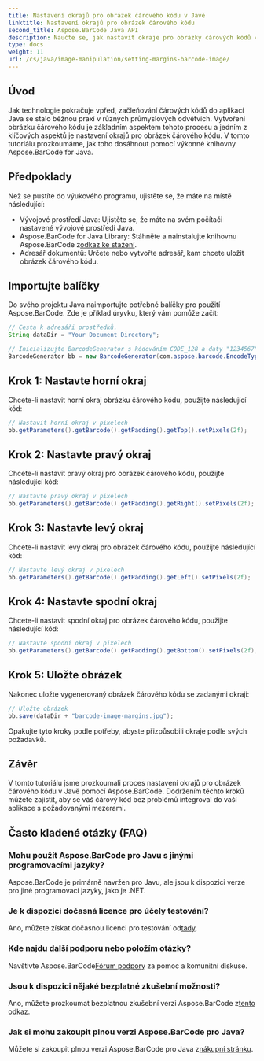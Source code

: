 ```yaml
---
title: Nastavení okrajů pro obrázek čárového kódu v Javě
linktitle: Nastavení okrajů pro obrázek čárového kódu
second_title: Aspose.BarCode Java API
description: Naučte se, jak nastavit okraje pro obrázky čárových kódů v Javě pomocí Aspose.BarCode. Přizpůsobte si prostor pro bezproblémovou integraci do vaší aplikace
type: docs
weight: 11
url: /cs/java/image-manipulation/setting-margins-barcode-image/
---
```


## Úvod

Jak technologie pokračuje vpřed, začleňování čárových kódů do aplikací Java se stalo běžnou praxí v různých průmyslových odvětvích. Vytvoření obrázku čárového kódu je základním aspektem tohoto procesu a jedním z klíčových aspektů je nastavení okrajů pro obrázek čárového kódu. V tomto tutoriálu prozkoumáme, jak toho dosáhnout pomocí výkonné knihovny Aspose.BarCode for Java.

## Předpoklady

Než se pustíte do výukového programu, ujistěte se, že máte na místě následující:

- Vývojové prostředí Java: Ujistěte se, že máte na svém počítači nastavené vývojové prostředí Java.
-  Aspose.BarCode for Java Library: Stáhněte a nainstalujte knihovnu Aspose.BarCode z[odkaz ke stažení](https://releases.aspose.com/barcode/java/).
- Adresář dokumentů: Určete nebo vytvořte adresář, kam chcete uložit obrázek čárového kódu.

## Importujte balíčky

Do svého projektu Java naimportujte potřebné balíčky pro použití Aspose.BarCode. Zde je příklad úryvku, který vám pomůže začít:

```java
// Cesta k adresáři prostředků.
String dataDir = "Your Document Directory";

// Inicializujte BarcodeGenerator s kódováním CODE_128 a daty "1234567"
BarcodeGenerator bb = new BarcodeGenerator(com.aspose.barcode.EncodeTypes.CODE_128, "1234567");
```

## Krok 1: Nastavte horní okraj

Chcete-li nastavit horní okraj obrázku čárového kódu, použijte následující kód:

```java
// Nastavit horní okraj v pixelech
bb.getParameters().getBarcode().getPadding().getTop().setPixels(2f);
```

## Krok 2: Nastavte pravý okraj

Chcete-li nastavit pravý okraj pro obrázek čárového kódu, použijte následující kód:

```java
// Nastavte pravý okraj v pixelech
bb.getParameters().getBarcode().getPadding().getRight().setPixels(2f);
```

## Krok 3: Nastavte levý okraj

Chcete-li nastavit levý okraj pro obrázek čárového kódu, použijte následující kód:

```java
// Nastavte levý okraj v pixelech
bb.getParameters().getBarcode().getPadding().getLeft().setPixels(2f);
```

## Krok 4: Nastavte spodní okraj

Chcete-li nastavit spodní okraj pro obrázek čárového kódu, použijte následující kód:

```java
// Nastavte spodní okraj v pixelech
bb.getParameters().getBarcode().getPadding().getBottom().setPixels(2f);
```

## Krok 5: Uložte obrázek

Nakonec uložte vygenerovaný obrázek čárového kódu se zadanými okraji:

```java
// Uložte obrázek
bb.save(dataDir + "barcode-image-margins.jpg");
```

Opakujte tyto kroky podle potřeby, abyste přizpůsobili okraje podle svých požadavků.

## Závěr

V tomto tutoriálu jsme prozkoumali proces nastavení okrajů pro obrázek čárového kódu v Javě pomocí Aspose.BarCode. Dodržením těchto kroků můžete zajistit, aby se váš čárový kód bez problémů integroval do vaší aplikace s požadovanými mezerami.

## Často kladené otázky (FAQ)

### Mohu použít Aspose.BarCode pro Javu s jinými programovacími jazyky?
Aspose.BarCode je primárně navržen pro Javu, ale jsou k dispozici verze pro jiné programovací jazyky, jako je .NET.

### Je k dispozici dočasná licence pro účely testování?
 Ano, můžete získat dočasnou licenci pro testování od[tady](https://purchase.aspose.com/temporary-license/).

### Kde najdu další podporu nebo položím otázky?
 Navštivte Aspose.BarCode[Fórum podpory](https://forum.aspose.com/c/barcode/13) za pomoc a komunitní diskuse.

### Jsou k dispozici nějaké bezplatné zkušební možnosti?
 Ano, můžete prozkoumat bezplatnou zkušební verzi Aspose.BarCode z[tento odkaz](https://releases.aspose.com/).

### Jak si mohu zakoupit plnou verzi Aspose.BarCode pro Java?
 Můžete si zakoupit plnou verzi Aspose.BarCode pro Java z[nákupní stránku](https://purchase.aspose.com/buy).
